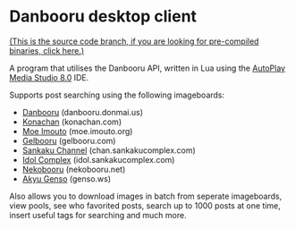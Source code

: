 Danbooru desktop client
=================

[(This is the source code branch, if you are looking for pre-compiled binaries, click here.)][1]

A program that utilises the Danbooru API, written in Lua using the [AutoPlay Media Studio 8.0][2] IDE.

Supports post searching using the following imageboards:

  - [Danbooru][3] (danbooru.donmai.us)
  - [Konachan][4] (konachan.com)
  - [Moe Imouto][5] (moe.imouto.org)
  - [Gelbooru][6] (gelbooru.com)
  - [Sankaku Channel][7] (chan.sankakucomplex.com)
  - [Idol Complex][8] (idol.sankakucomplex.com)
  - [Nekobooru][9] (nekobooru.net)
  - [Akyu Genso][10] (genso.ws)

Also allows you to download images in batch from seperate imageboards, view pools, see who favorited posts, search up to 1000 posts at one time, insert useful tags for searching and much more.


  [1]: https://github.com/Shadiku/danbooru-desktop/tree/binary "danbooru-desktop @ GitHub"
  [2]: autoplay.org "Freeware version available here."
  [3]: http://danbooru.donmai.us "Danbooru"
  [4]: http://konachan.com/ "Konachan"
  [5]: http://moe.imouto.org "Moe Imouto"
  [6]: http://gelbooru.com "Gelbooru"
  [7]: http://chan.sankakucomplex.com "Sankaku Channel"
  [8]: http://idol.sankakucomplex.com "Idol Complex"
  [9]: http://nekobooru.net "Nekobooru"
  [10]: http://genso.ws "Akyu Genso"